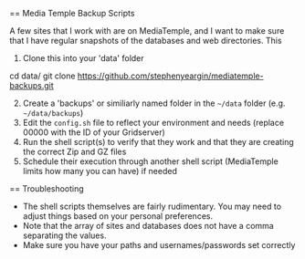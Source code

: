 == Media Temple Backup Scripts

A few sites that I work with are on MediaTemple, and I want to make sure that I have regular snapshots of the databases and web directories. This 

1. Clone this into your 'data' folder

  cd data/
  git clone https://github.com/stephenyeargin/mediatemple-backups.git

2. Create a 'backups' or similiarly named folder in the `~/data` folder (e.g. `~/data/backups`)
3. Edit the `config.sh` file to reflect your environment and needs (replace 00000 with the ID of your Gridserver)
4. Run the shell script(s) to verify that they work and that they are creating the correct Zip and GZ files
5. Schedule their execution through another shell script (MediaTemple limits how many you can have) if needed

== Troubleshooting

* The shell scripts themselves are fairly rudimentary. You may need to adjust things based on your personal preferences.
* Note that the array of sites and databases does not have a comma separating the values.
* Make sure you have your paths and usernames/passwords set correctly